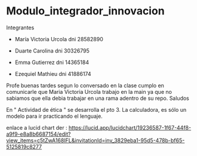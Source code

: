 # Modulo_integrador_innovacion

Integrantes 

* María Victoria Urcola dni 28582890

* Duarte Carolina dni 30326795

* Emma  Gutierrez  dni  14365184

* Ezequiel Mathieu dni 41886174

Profe buenas tardes  segun lo conversado en la clase cumplo en comunicarle que Maria Victoria Urcola trabajo en la main ya que no sabiamos que ella debia trabajar en una rama  adentro de su repo.
Saludos

En " Actividad de ética " se desarrolla el pto 3.
La calculadora, es sólo un modelo para ir practicando el lenguaje.


enlace a lucid chart der :
https://lucid.app/lucidchart/19236587-1f67-44f8-a9f9-e8a8b6687154/edit?view_items=c5tZwA168IFL&invitationId=inv_3829eba1-95d5-478b-bf65-5125819c8277
